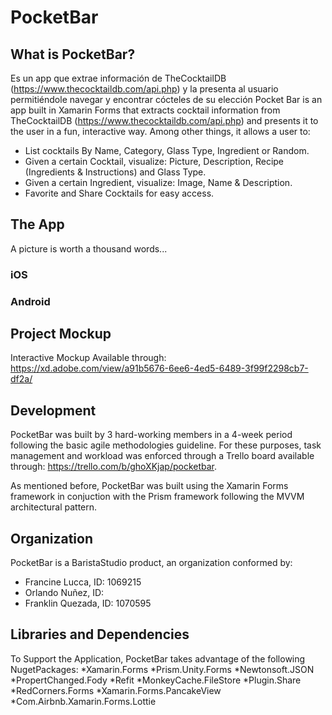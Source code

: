 # PocketBar

## What is PocketBar?
Es un app que extrae información de TheCocktailDB (https://www.thecocktaildb.com/api.php) y la presenta al usuario permitiéndole navegar y encontrar cócteles de su elección
Pocket Bar is an app built in Xamarin Forms that extracts cocktail information from TheCocktailDB (https://www.thecocktaildb.com/api.php)  and presents it to the user in a fun, interactive way.
Among other things, it allows a user to:
* List cocktails By Name, Category, Glass Type, Ingredient or Random.
* Given a certain Cocktail, visualize: Picture, Description, Recipe (Ingredients & Instructions) and Glass Type.
* Given a certain Ingredient, visualize: Image, Name & Description.
* Favorite and Share Cocktails for easy access.

## The App
A picture is worth a thousand words...
### iOS

### Android

## Project Mockup
Interactive Mockup Available through: https://xd.adobe.com/view/a91b5676-6ee6-4ed5-6489-3f99f2298cb7-df2a/

## Development 
PocketBar was built by 3 hard-working members in a 4-week period following the basic agile methodologies guideline. For these purposes, task management and workload was enforced through a Trello board available through: https://trello.com/b/ghoXKjap/pocketbar.

As mentioned before, PocketBar was built using the Xamarin Forms framework in conjuction with the Prism framework following the MVVM architectural pattern.

## Organization
PocketBar is a BaristaStudio product, an organization conformed by:

* Francine Lucca, ID: 1069215
* Orlando Nuñez, ID: 
* Franklin Quezada, ID: 1070595

## Libraries and Dependencies
To Support the Application, PocketBar takes advantage of the following NugetPackages:
*Xamarin.Forms
*Prism.Unity.Forms
*Newtonsoft.JSON
*PropertChanged.Fody
*Refit
*MonkeyCache.FileStore
*Plugin.Share
*RedCorners.Forms
*Xamarin.Forms.PancakeView
*Com.Airbnb.Xamarin.Forms.Lottie

